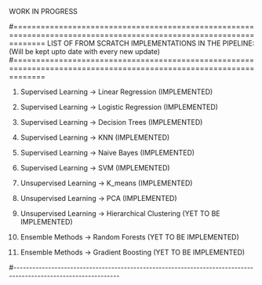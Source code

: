 WORK IN PROGRESS

#===================================================================================================================
LIST OF FROM SCRATCH IMPLEMENTATIONS IN THE PIPELINE:(Will be kept upto date with every new update)
#===================================================================================================================

1) Supervised Learning -> Linear Regression         (IMPLEMENTED)
2) Supervised Learning -> Logistic Regression       (IMPLEMENTED)
3) Supervised Learning -> Decision Trees            (IMPLEMENTED)
4) Supervised Learning -> KNN                       (IMPLEMENTED)
5) Supervised Learning -> Naive Bayes               (IMPLEMENTED)
6) Supervised Learning -> SVM                       (IMPLEMENTED)

7) Unsupervised Learning -> K_means                 (IMPLEMENTED)
8) Unsupervised Learning -> PCA                     (IMPLEMENTED)
9) Unsupervised Learning -> Hierarchical Clustering (YET TO BE IMPLEMENTED)

10) Ensemble Methods     -> Random Forests          (YET TO BE IMPLEMENTED)
11) Ensemble Methods     -> Gradient Boosting       (YET TO BE IMPLEMENTED)

#---------------------------------------------------------------------------------------------------------------




 



